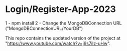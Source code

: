 # Login/Register-App-2023

1 - npm install
2 - Change the MongoDBConnection URL
("MongoDBConnectionURL/YourDB")

This repo contains the updated version of the project at "https://www.youtube.com/watch?v=j9s7iIz-uHw".
